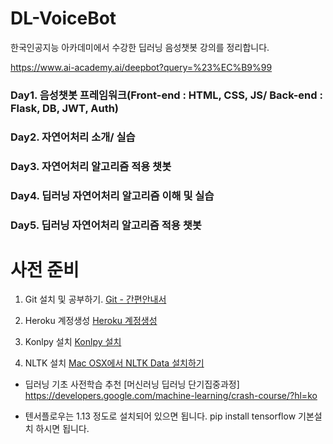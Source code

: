 # DL-VoiceBot
한국인공지능 아카데미에서 수강한 딥러닝 음성챗봇 강의를 정리합니다.

https://www.ai-academy.ai/deepbot?query=%23%EC%B9%99

### Day1. 음성챗봇 프레임워크(Front-end : HTML, CSS, JS/ Back-end : Flask, DB, JWT, Auth)
### Day2. 자연어처리 소개/ 실습
### Day3. 자연어처리 알고리즘 적용 챗봇
### Day4. 딥러닝 자연어처리 알고리즘 이해 및 실습
### Day5. 딥러닝 자연어처리 알고리즘 적용 챗봇


# 사전 준비

1) Git 설치 및 공부하기.
[Git - 간편안내서](https://rogerdudler.github.io/git-guide/index.ko.html)

2) Heroku 계정생성
[Heroku 계정생성](https://www.heroku.com/)

3) Konlpy 설치
[Konlpy 설치](http://konlpy.org/)

4) NLTK 설치
[Mac OSX에서 NLTK Data 설치하기](http://corazzon.github.io/nltk_data_install)



+ 딥러닝 기초 사전학습 추천
[머신러닝 딥러닝 단기집중과정]
https://developers.google.com/machine-learning/crash-course/?hl=ko


+ 텐서플로우는 1.13 정도로 설치되어 있으면 됩니다. pip install tensorflow 기본설치 하시면 됩니다. 

